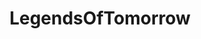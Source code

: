 ---
title: LegendsOfTomorrow
crosslinks:
- FlashTV
- arrow
- livven
- ReverseFlashTV
- VixenCWSeed
- nocontext
- shield
- autotldr
- UnexpectedHamilton
- whowouldwin
- help
- '2013'
- xkcd
- PrequelMemes
- funny
- Bandnames
- todayilearned
- CWArrow
- gamegrumps
- unexpectedoverwatch
---